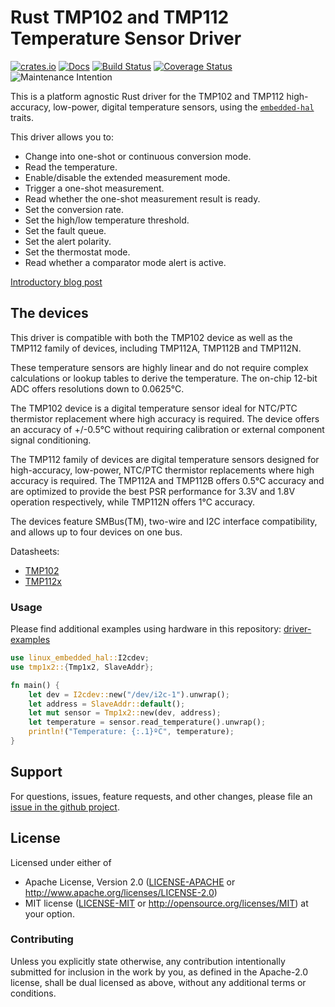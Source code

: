# Rust TMP102 and TMP112 Temperature Sensor Driver

[![crates.io](https://img.shields.io/crates/v/tmp1x2.svg)](https://crates.io/crates/tmp1x2)
[![Docs](https://docs.rs/tmp1x2/badge.svg)](https://docs.rs/tmp1x2)
[![Build Status](https://github.com/eldruin/tmp1x2-rs/workflows/Build/badge.svg)](https://github.com/eldruin/tmp1x2-rs/actions?query=workflow%3ABuild)
[![Coverage Status](https://coveralls.io/repos/github/eldruin/tmp1x2-rs/badge.svg?branch=master)](https://coveralls.io/github/eldruin/tmp1x2-rs?branch=master)
![Maintenance Intention](https://img.shields.io/badge/maintenance-actively--developed-brightgreen.svg)

This is a platform agnostic Rust driver for the TMP102 and TMP112
high-accuracy, low-power, digital temperature sensors, using the
[`embedded-hal`] traits.

This driver allows you to:
- Change into one-shot or continuous conversion mode.
- Read the temperature.
- Enable/disable the extended measurement mode.
- Trigger a one-shot measurement.
- Read whether the one-shot measurement result is ready.
- Set the conversion rate.
- Set the high/low temperature threshold.
- Set the fault queue.
- Set the alert polarity.
- Set the thermostat mode.
- Read whether a comparator mode alert is active.

[Introductory blog post](https://blog.eldruin.com/tmp1x2-temperature-sensor-driver-in-rust/)

## The devices

This driver is compatible with both the TMP102 device as well as the TMP112
family of devices, including TMP112A, TMP112B and TMP112N.

These temperature sensors are highly linear and do not require complex
calculations or lookup tables to derive the temperature. The on-chip
12-bit ADC offers resolutions down to 0.0625°C.

The TMP102 device is a digital temperature sensor ideal for NTC/PTC
thermistor replacement where high accuracy is required. The device offers an
accuracy of +/-0.5°C without requiring calibration or external component
signal conditioning.

The TMP112 family of devices are digital temperature sensors designed for
high-accuracy, low-power, NTC/PTC thermistor replacements where high accuracy
is required. The TMP112A and TMP112B offers 0.5°C accuracy and are optimized
to provide the best PSR performance for 3.3V and 1.8V operation respectively,
while TMP112N offers 1°C accuracy.

The devices feature SMBus(TM), two-wire and I2C interface compatibility,
and allows up to four devices on one bus.

Datasheets:
- [TMP102](http://www.ti.com/lit/ds/symlink/tmp102.pdf)
- [TMP112x](http://www.ti.com/lit/ds/symlink/tmp112.pdf)

### Usage

Please find additional examples using hardware in this repository: [driver-examples]

```rust
use linux_embedded_hal::I2cdev;
use tmp1x2::{Tmp1x2, SlaveAddr};

fn main() {
    let dev = I2cdev::new("/dev/i2c-1").unwrap();
    let address = SlaveAddr::default();
    let mut sensor = Tmp1x2::new(dev, address);
    let temperature = sensor.read_temperature().unwrap();
    println!("Temperature: {:.1}ºC", temperature);
}
```

## Support

For questions, issues, feature requests, and other changes, please file an
[issue in the github project](https://github.com/eldruin/tmp1x2-rs/issues).

## License

Licensed under either of

 * Apache License, Version 2.0 ([LICENSE-APACHE](LICENSE-APACHE) or
   http://www.apache.org/licenses/LICENSE-2.0)
 * MIT license ([LICENSE-MIT](LICENSE-MIT) or
   http://opensource.org/licenses/MIT) at your option.

### Contributing

Unless you explicitly state otherwise, any contribution intentionally submitted
for inclusion in the work by you, as defined in the Apache-2.0 license, shall
be dual licensed as above, without any additional terms or conditions.

[driver-examples]: https://github.com/eldruin/driver-examples
[`embedded-hal`]: https://github.com/rust-embedded/embedded-hal
